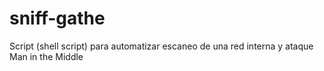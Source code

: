 # sniff-gathe
Script (shell script) para automatizar escaneo de una red interna y ataque Man in the Middle
